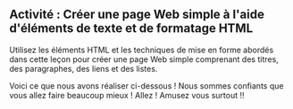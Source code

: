 ## Activité : Créer une page Web simple à l'aide d'éléments de texte et de formatage HTML

Utilisez les éléments HTML et les techniques de mise en forme abordés dans cette leçon pour créer une page Web simple comprenant des titres, des paragraphes, des liens et des listes.

Voici ce que nous avons réaliser ci-dessous ! Nous sommes confiants que vous allez faire beaucoup mieux ! Allez ! Amusez vous surtout !!